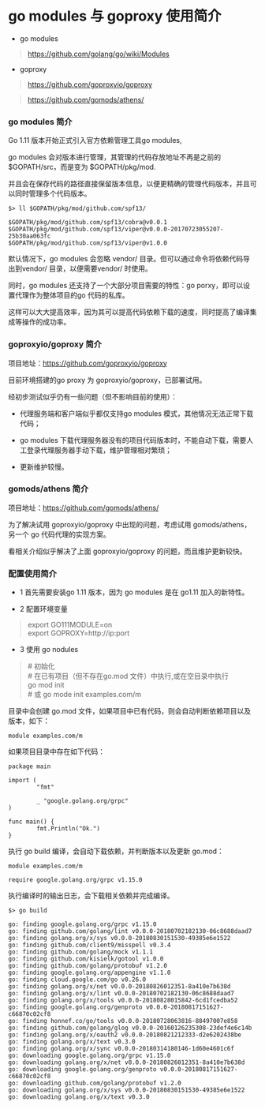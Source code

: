 # go modules 与 goproxy 使用简介

* go modules

> https://github.com/golang/go/wiki/Modules

* goproxy

> https://github.com/goproxyio/goproxy

> https://github.com/gomods/athens/

### go modules 简介

Go 1.11 版本开始正式引入官方依赖管理工具go modules,

go modules 会对版本进行管理，其管理的代码存放地址不再是之前的 $GOPATH/src，而是变为 $GOPATH/pkg/mod.

并且会在保存代码的路径直接保留版本信息，以便更精确的管理代码版本，并且可以同时管理多个代码版本。

```
$> ll $GOPATH/pkg/mod/github.com/spf13/  

$GOPATH/pkg/mod/github.com/spf13/cobra@v0.0.1  
$GOPATH/pkg/mod/github.com/spf13/viper@v0.0.0-20170723055207-25b30aa063fc  
$GOPATH/pkg/mod/github.com/spf13/viper@v1.0.0  
```

默认情况下，go modules 会忽略 vendor/ 目录。但可以通过命令将依赖代码导出到vendor/ 目录，以便需要vendor/ 时使用。

同时，go modules 还支持了一个大部分项目需要的特性：go porxy，即可以设置代理作为整体项目的go 代码的私库。

这样可以大大提高效率，因为其可以提高代码依赖下载的速度，同时提高了编译集成等操作的成功率。

### goproxyio/goproxy 简介

项目地址：https://github.com/goproxyio/goproxy

目前环境搭建的go proxy 为 goproxyio/goproxy，已部署试用。

经初步测试似乎仍有一些问题（但不影响目前的使用）：

* 代理服务端和客户端似乎都仅支持go modules 模式，其他情况无法正常下载代码；

* go modules 下载代理服务器没有的项目代码版本时，不能自动下载，需要人工登录代理服务器手动下载，维护管理相对繁琐；

* 更新维护较慢。

### gomods/athens 简介

项目地址：https://github.com/gomods/athens/

为了解决试用 goproxyio/goproxy 中出现的问题，考虑试用 gomods/athens，另一个 go 代码代理的实现方案。

看相关介绍似乎解决了上面 goproxyio/goproxy 的问题，而且维护更新较快。

### 配置使用简介

* 1 首先需要安装go 1.11 版本，因为 go modules 是在 go1.11 加入的新特性。

* 2 配置环境变量

> export GO111MODULE=on  
> export GOPROXY=http://ip:port  

* 3 使用 go nodules

> \# 初始化  
> \# 在已有项目（但不存在go.mod 文件）中执行,或在空目录中执行  
> go mod init  
> \# 或 
> go mode init examples.com/m 

目录中会创建 go.mod 文件，如果项目中已有代码，则会自动判断依赖项目以及版本，如下：

```
module examples.com/m
```

如果项目目录中存在如下代码：

```
package main

import (
        "fmt"

        _ "google.golang.org/grpc"
)

func main() {
        fmt.Println("Ok.")
}
```

执行 go build 编译，会自动下载依赖，并判断版本以及更新 go.mod：

```
module examples.com/m

require google.golang.org/grpc v1.15.0
```

执行编译时的输出日志，会下载相关依赖并完成编译。

```
$> go build

go: finding google.golang.org/grpc v1.15.0
go: finding github.com/golang/lint v0.0.0-20180702182130-06c8688daad7
go: finding golang.org/x/sys v0.0.0-20180830151530-49385e6e1522
go: finding github.com/client9/misspell v0.3.4
go: finding github.com/golang/mock v1.1.1
go: finding github.com/kisielk/gotool v1.0.0
go: finding github.com/golang/protobuf v1.2.0
go: finding google.golang.org/appengine v1.1.0
go: finding cloud.google.com/go v0.26.0
go: finding golang.org/x/net v0.0.0-20180826012351-8a410e7b638d
go: finding golang.org/x/lint v0.0.0-20180702182130-06c8688daad7
go: finding golang.org/x/tools v0.0.0-20180828015842-6cd1fcedba52
go: finding google.golang.org/genproto v0.0.0-20180817151627-c66870c02cf8
go: finding honnef.co/go/tools v0.0.0-20180728063816-88497007e858
go: finding github.com/golang/glog v0.0.0-20160126235308-23def4e6c14b
go: finding golang.org/x/oauth2 v0.0.0-20180821212333-d2e6202438be
go: finding golang.org/x/text v0.3.0
go: finding golang.org/x/sync v0.0.0-20180314180146-1d60e4601c6f
go: downloading google.golang.org/grpc v1.15.0
go: downloading golang.org/x/net v0.0.0-20180826012351-8a410e7b638d
go: downloading google.golang.org/genproto v0.0.0-20180817151627-c66870c02cf8
go: downloading github.com/golang/protobuf v1.2.0
go: downloading golang.org/x/sys v0.0.0-20180830151530-49385e6e1522
go: downloading golang.org/x/text v0.3.0
```

